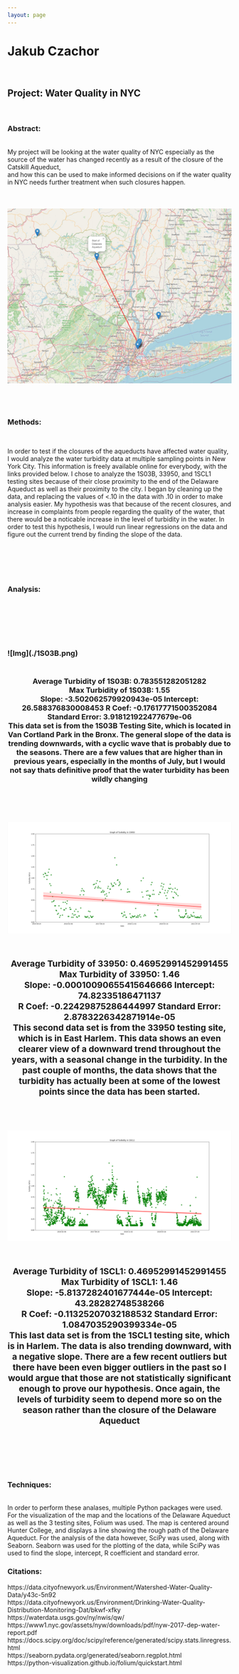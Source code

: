 ```yaml
---
layout: page
---
```


<h1>Jakub Czachor</h1><br>
<h2>Project: Water Quality in NYC</h2><br>
  <h3>Abstract: </h3><br>
  My project will be looking at the water quality of NYC especially as the source of the water has changed recently as a result of the closure of the Catskill Aqueduct, <br> 
  and how this can be used to make informed decisions on if the water quality in NYC needs further treatment when such closures happen.
 <br>
  <br>
  <br>
  <br>
 <center>
  <img src="map.jpg" alt="Map Of Delaware Aqueduct" class="center">
    <br>
  <br>
  <br>
  <br>
  </center>
  <h3>Methods:</h3><br>
  <p>In order to test if the closures of the aqueducts have affected water quality, I would analyze the water turbidity data at multiple sampling points in New York City.  
  This information is freely available online for everybody, with the links provided below. I chose to analyze the 1S03B, 33950, and 1SCL1 testing sites because of their close proximity to the end of the Delaware Aqueduct as well as their proximity to the city. I began by cleaning up the data, and replacing the values of <.10 in the data with .10 in order to make analysis easier. My hypothesis was that because of the recent closures, and increase in complaints from people regarding the quality of the water, that there would be a noticable increase in the level of turbidity in the water. In order to test this hypothesis, I would run linear regressions on the data and figure out the current trend by finding the slope of the data.</p>
     <br>
  <br>
  <br>
  <br>
   <h3>Analysis: </h3><br>     
  <br>
  <br>
  <br>
  <br>
  <h3> 
  ![Img](./1S03B.png)
  
<br>
  <br>
  <h3> 

<center>Average Turbidity of 1S03B: 0.783551282051282<br>
Max Turbidity of 1S03B:  1.55<br>
Slope:  -3.502062579920943e-05 Intercept:  26.588376830008453 R Coef:  -0.17617771500352084 Standard Error:  3.918121922477679e-06<br>
  <p1> This data set is from the 1S03B Testing Site, which is located in Van Cortland Park in the Bronx. The general slope of the data is trending downwards, with a cyclic wave that is probably due to the seasons. There are a few values that are higher than in previous years, especially in the months of July, but I would not say thats definitive proof that the water turbidity has been wildly changing </p1>
    <br>
  <br>
  <br>
  <br>
  <h3> 
    <img src="33950.png" alt="33950 Test Site" class="center">
    <br>
  <br>
  <h3> 
  Average Turbidity of 33950: 0.46952991452991455<br>
Max Turbidity of 33950:  1.46<br>
Slope:  -0.00010090655415646666 Intercept:  74.82335186471137<br> R Coef:  -0.22429875286444997 Standard Error:  2.8783226342871914e-05
        <br>
    <p1> This second data set is from the 33950 testing site, which is in East Harlem. This data shows an even clearer view of a downward trend throughout the years, with a seasonal change in the turbidity. In the past couple of months, the data shows that the turbidity has actually been at some of the lowest points since the data has been started.</p1>
  <br>
  <br>
  <br>
  <h3> 
    <img src="1SCL1.png" alt="1SCL1 Test Site" class="center">
       <br>
  <br>
  <h3> 
Average Turbidity of 1SCL1: 0.46952991452991455<br>
Max Turbidity of 1SCL1:  1.46<br>
Slope:  -5.8137282401677444e-05 Intercept:  43.28282748538266<br> R Coef:  -0.11325207032188532 Standard Error:  1.0847035290399334e-05<br>
    <p1>This last data set is from the 1SCL1 testing site, which is in Harlem. The data is also trending downward, with a negative slope. There are a few recent outliers but there have been even bigger outliers in the past so I would argue that those are not statistically significant enough to prove our hypothesis. Once again, the levels of turbidity seem to depend more so on the season rather than the closure of the Delaware Aqueduct </p1></center>
        <br>
  <br>
  <br>
  <br>
  <h3> 
  
  <h3> Techniques: </h3><br>
    <p1> In order to perform these analases, multiple Python packages were used. For the visualization of the map and the locations of the Delaware Aqueduct as well as the 3 testing sites, Folium was used. The map is centered around Hunter College, and displays a line showing the rough path of the Delaware Aqueduct. For the analysis of the data however, SciPy was used, along with Seaborn. Seaborn was used for the plotting of the data, while SciPy was used to find the slope, intercept, R coefficient and standard error. </p1>
  
  <h3> Citations: </h3>
https://data.cityofnewyork.us/Environment/Watershed-Water-Quality-Data/y43c-5n92 <br>
https://data.cityofnewyork.us/Environment/Drinking-Water-Quality-Distribution-Monitoring-Dat/bkwf-xfky <br>
https://waterdata.usgs.gov/ny/nwis/qw/ <br>
https://www1.nyc.gov/assets/nyw/downloads/pdf/nyw-2017-dep-water-report.pdf<br>
https://docs.scipy.org/doc/scipy/reference/generated/scipy.stats.linregress.html<br>
https://seaborn.pydata.org/generated/seaborn.regplot.html <br>
https://python-visualization.github.io/folium/quickstart.html

